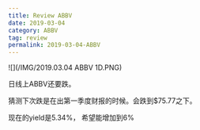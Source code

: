 ```yaml
---
title: Review ABBV
date: 2019-03-04
category: ABBV
tag: review
permalink: 2019-03-04-ABBV
---
```

![](/IMG/2019.03.04 ABBV 1D.PNG)

日线上ABBV还要跌。

猜测下次跌是在出第一季度财报的时候。会跌到$\$$75.77之下。

现在的yield是5.34%， 希望能增加到6%
